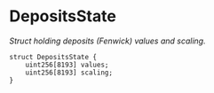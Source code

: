 # DepositsState
*Struct holding deposits (Fenwick) values and scaling.*


```solidity
struct DepositsState {
    uint256[8193] values;
    uint256[8193] scaling;
}
```

